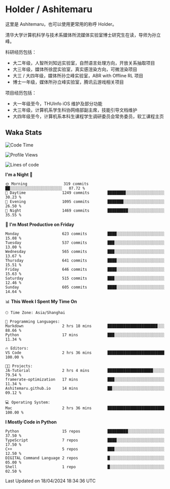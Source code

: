 # Holder / Ashitemaru

这里是 Ashitemaru，也可以使用更常用的称呼 Holder。

清华大学计算机科学与技术系媒体所流媒体实验室博士研究生在读，导师为孙立峰。

科研经历包括：

- 大二年级，人智所刘知远实验室，自然语言处理方向，开放关系抽取项目
- 大三年级，媒体所徐昆实验室，真实感渲染方向，可微渲染项目
- 大三 / 大四年级，媒体所孙立峰实验室，ABR with Offline RL 项目
- 博士一年级，媒体所孙立峰实验室，腾讯云游戏相关项目

项目经历包括：

- 大一年级至今，THUInfo iOS 维护及部分功能
- 大三年级，计算机系学生科协网络部副主席，技能引导文档维护
- 大四年级至今，计算机系本科生课程学生调研委员会常务委员，软工课程主页

## Waka Stats

<!--START_SECTION:waka-->
![Code Time](http://img.shields.io/badge/Code%20Time-1%2C042%20hrs%2047%20mins-blue)

![Profile Views](http://img.shields.io/badge/Profile%20Views-4-blue)

![Lines of code](https://img.shields.io/badge/From%20Hello%20World%20I%27ve%20Written-3.0%20million%20lines%20of%20code-blue)

**I'm a Night 🦉** 

```text
🌞 Morning                319 commits         ██░░░░░░░░░░░░░░░░░░░░░░░   07.72 % 
🌆 Daytime                1249 commits        ████████░░░░░░░░░░░░░░░░░   30.23 % 
🌃 Evening                1095 commits        ███████░░░░░░░░░░░░░░░░░░   26.50 % 
🌙 Night                  1469 commits        █████████░░░░░░░░░░░░░░░░   35.55 % 
```
📅 **I'm Most Productive on Friday** 

```text
Monday                   623 commits         ████░░░░░░░░░░░░░░░░░░░░░   15.08 % 
Tuesday                  537 commits         ███░░░░░░░░░░░░░░░░░░░░░░   13.00 % 
Wednesday                565 commits         ███░░░░░░░░░░░░░░░░░░░░░░   13.67 % 
Thursday                 641 commits         ████░░░░░░░░░░░░░░░░░░░░░   15.51 % 
Friday                   646 commits         ████░░░░░░░░░░░░░░░░░░░░░   15.63 % 
Saturday                 515 commits         ███░░░░░░░░░░░░░░░░░░░░░░   12.46 % 
Sunday                   605 commits         ████░░░░░░░░░░░░░░░░░░░░░   14.64 % 
```


📊 **This Week I Spent My Time On** 

```text
🕑︎ Time Zone: Asia/Shanghai

💬 Programming Languages: 
Markdown                 2 hrs 18 mins       ██████████████████████░░░   88.66 % 
Python                   17 mins             ███░░░░░░░░░░░░░░░░░░░░░░   11.34 % 

🔥 Editors: 
VS Code                  2 hrs 36 mins       █████████████████████████   100.00 % 

🐱‍💻 Projects: 
JA-Tutorial              2 hrs 4 mins        ████████████████████░░░░░   79.54 % 
framerate-optimization   17 mins             ███░░░░░░░░░░░░░░░░░░░░░░   11.34 % 
Ashitemaru.github.io     14 mins             ██░░░░░░░░░░░░░░░░░░░░░░░   09.12 % 

💻 Operating System: 
Mac                      2 hrs 36 mins       █████████████████████████   100.00 % 
```

**I Mostly Code in Python** 

```text
Python                   15 repos            █████████░░░░░░░░░░░░░░░░   37.50 % 
TypeScript               7 repos             ████░░░░░░░░░░░░░░░░░░░░░   17.50 % 
C++                      5 repos             ███░░░░░░░░░░░░░░░░░░░░░░   12.50 % 
DIGITAL Command Language 2 repos             █░░░░░░░░░░░░░░░░░░░░░░░░   05.00 % 
Shell                    1 repo              █░░░░░░░░░░░░░░░░░░░░░░░░   02.50 % 
```




 Last Updated on 18/04/2024 18:34:36 UTC
<!--END_SECTION:waka-->

<!--
**Ashitemaru/Ashitemaru** is a ✨ _special_ ✨ repository because its `README.md` (this file) appears on your GitHub profile.

Here are some ideas to get you started:

- 🔭 I’m currently working on ...
- 🌱 I’m currently learning ...
- 👯 I’m looking to collaborate on ...
- 🤔 I’m looking for help with ...
- 💬 Ask me about ...
- 📫 How to reach me: ...
- 😄 Pronouns: ...
- ⚡ Fun fact: ...
-->
